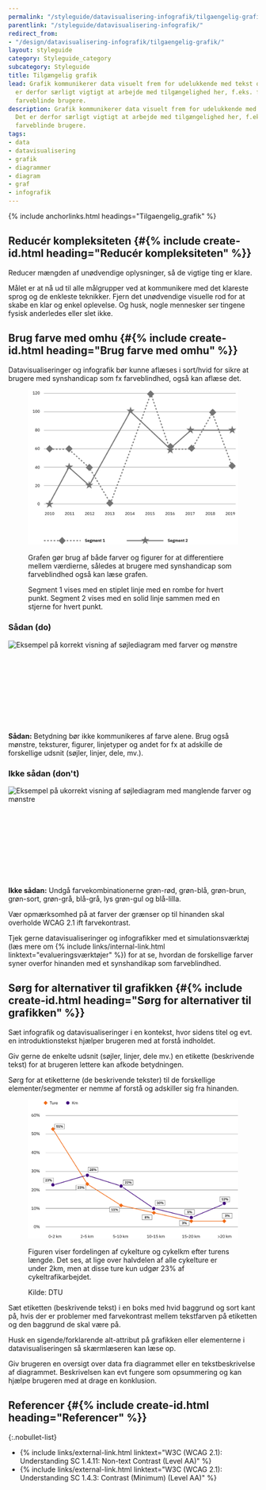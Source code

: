 ```yaml
---
permalink: "/styleguide/datavisualisering-infografik/tilgaengelig-grafik/"
parentlink: "/styleguide/datavisualisering-infografik/"
redirect_from:
- "/design/datavisualisering-infografik/tilgaengelig-grafik/"
layout: styleguide
category: Styleguide_category
subcategory: Styleguide
title: Tilgængelig grafik
lead: Grafik kommunikerer data visuelt frem for udelukkende med tekst og tal. Det
  er derfor særligt vigtigt at arbejde med tilgængelighed her, f.eks. for at tilgodese
  farveblinde brugere.
description: Grafik kommunikerer data visuelt frem for udelukkende med tekst og tal.
  Det er derfor særligt vigtigt at arbejde med tilgængelighed her, f.eks. for at tilgodese
  farveblinde brugere.
tags:
- data
- datavisualisering
- grafik
- diagrammer
- diagram
- graf
- infografik
---
```


{% include anchorlinks.html headings="Tilgaengelig_grafik" %}

## Reducér kompleksiteten {#{% include create-id.html heading="Reducér kompleksiteten" %}}

Reducer mængden af unødvendige oplysninger, så de vigtige ting er klare.

Målet er at nå ud til alle målgrupper ved at kommunikere med det klareste sprog og de enkleste teknikker. Fjern det unødvendige visuelle rod for at skabe en klar og enkel oplevelse. Og husk, nogle mennesker ser tingene fysisk anderledes eller slet ikke.

## Brug farve med omhu {#{% include create-id.html heading="Brug farve med omhu" %}}

Datavisualiseringer og infografik bør kunne aflæses i sort/hvid for sikre at brugere med synshandicap som fx farveblindhed, også kan aflæse det.

<figure class="mb-6">
<img src="/assets/img/design/datavisualisering/graph-figures.svg" class="w-percent-70" alt="Eksempel på graf med forskellige figurer frem for farver" />
<figcaption>
<p>Grafen gør brug af både farver og figurer for at differentiere mellem værdierne, således at brugere med synshandicap som farveblindhed også kan læse grafen.</p>
<p>Segment 1 vises med en stiplet linje med en rombe for hvert punkt. Segment 2 vises med en solid linje sammen med en stjerne for hvert punkt.</p>
</figcaption>
</figure>

<section class="do-dont-container row" aria-label="Eksempel på korrekt søjlediagram">
  <div class="col-12 col-md-6">
    <h3>Sådan (do)</h3>
    <div><img  src="{{ site.baseurl }}/assets/img/design/datavisualisering/barchart-do.svg" alt="Eksempel på korrekt visning af søjlediagram med farver og mønstre" /></div>
    <div class="separator"><svg class="icon-svg" focusable="false" aria-hidden="true"><use href="#success"></use></svg><div></div></div>
    <p><strong>Sådan:</strong> Betydning bør ikke kommunikeres af farve alene. Brug også mønstre, teksturer, figurer, linjetyper og andet for fx at adskille de forskellige udsnit (søjler, linjer, dele, mv.).</p>
    </div>
    <div class="col-12 col-md-6">
    <h3>Ikke sådan (don't)</h3>
    <div><img  src="{{ site.baseurl }}/assets/img/design/datavisualisering/barchart-dont.svg" alt="Eksempel på ukorrekt visning af søjlediagram med manglende farver og mønstre" /></div>
    <div class="separator"><svg class="icon-svg" focusable="false" aria-hidden="true"><use href="#error"></use></svg><div></div></div>
    <p><strong>Ikke sådan:</strong> Undgå farvekombinationerne grøn-rød, grøn-blå, grøn-brun, grøn-sort, grøn-grå, blå-grå, lys grøn-gul og blå-lilla.</p>
  </div>
</section>

Vær opmærksomhed på at farver der grænser op til hinanden skal overholde WCAG 2.1 ift farvekontrast.

Tjek gerne datavisualiseringer og infografikker med et simulationsværktøj (læs mere om {% include links/internal-link.html linktext="evalueringsværktøjer" %}) for at se, hvordan de forskellige farver syner overfor hinanden med et synshandikap som farveblindhed.

## Sørg for alternativer til grafikken {#{% include create-id.html heading="Sørg for alternativer til grafikken" %}}

Sæt infografik og datavisualiseringer i en kontekst, hvor sidens titel og evt. en introduktionstekst hjælper brugeren med at forstå indholdet.

Giv gerne de enkelte udsnit (søjler, linjer, dele mv.) en etikette (beskrivende tekst) for at brugeren lettere kan afkode betydningen.

Sørg for at etiketterne (de beskrivende tekster) til de forskellige elementer/segmenter er nemme af forstå og adskiller sig fra hinanden.

<figure class="mb-6">
  <img src="/assets/img/design/datavisualisering/graph-biking.svg" class="w-percent-md-70" alt="Eksempel på graf der viser fordelingen af cykelture og cykelkm efter turens længde." />
  <figcaption>
    <p>Figuren viser fordelingen af cykelture og cykelkm efter turens længde. Det ses, at lige over halvdelen af alle cykelture er under 2km, men at disse ture kun udgør 23% af cykeltrafikarbejdet.</p>
    <p>Kilde: DTU</p>
  </figcaption>
</figure>

Sæt etiketten (beskrivende tekst) i en boks med hvid baggrund og sort kant på, hvis der er problemer med farvekontrast mellem tekstfarven på  etiketten og den baggrund de skal være på.

Husk en sigende/forklarende alt-attribut på grafikken eller elementerne i datavisualiseringen så skærmlæseren kan læse op.

Giv brugeren en oversigt over data fra diagrammet eller en tekstbeskrivelse af diagrammet. Beskrivelsen kan evt fungere som opsummering og kan hjælpe brugeren med at drage en konklusion.

## Referencer {#{% include create-id.html heading="Referencer" %}}

{:.nobullet-list}

* {% include links/external-link.html linktext="W3C (WCAG 2.1): Understanding SC 1.4.11: Non-text Contrast (Level AA)" %}
* {% include links/external-link.html linktext="W3C (WCAG 2.1): Understanding SC 1.4.3: Contrast (Minimum) (Level AA)" %}